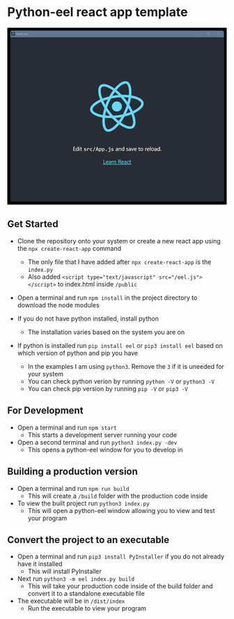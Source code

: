 # Python-eel react app template

![Screenshot](./exampleScreenshot.png)

## Get Started

- Clone the repository onto your system or create a new react app using the `npx create-react-app` command
    - The only file that I have added after `npx create-react-app` is the `index.py`
    - Also added `<script type="text/javascript" src="/eel.js"></script>` to index.html inside `/public`
- Open a terminal and run `npm install` in the project directory to download the node modules

- If you do not have python installed, install python
    - The installation varies based on the system you are on
- If python is installed run `pip install eel` or `pip3 install eel` based on which version of python and pip you have
    - In the examples I am using `python3`. Remove the `3` if it is uneeded for your system
    - You can check python verion by running `python -V` or `python3 -V`
    - You can check pip version by running `pip -V` or `pip3 -V`

## For Development

- Open a terminal and run `npm start`
    - This starts a development server running your code
- Open a second terminal and run `python3 index.py -dev`
    - This opens a python-eel window for you to develop in

## Building a production version

- Open a terminal and run `npm run build`
    - This will create a `/build` folder with the production code inside
- To view the built project run `python3 index.py`
    - This will open a python-eel window allowing you to view and test your program

## Convert the project to an executable

- Open a terminal and run `pip3 install PyInstaller` if you do not already have it installed
    - This will install PyInstaller
- Next run `python3 -m eel index.py build`
    - This will take your production code inside of the build folder and convert it to a standalone executable file
- The executable will be in `/dist/index`
    - Run the executable to view your program
